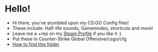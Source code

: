 # Hello!
- Hi there, you've stumbled upon my CS:GO Config files!
- These include: Half-life sounds, Gamemodes, shortcuts and more!
- Leave me a +rep on my [Steam Profile](https://steamcommunity.com/id/limatt/) if you like it :)
- Put these in Counter-Strike Global Offensive/csgo/cfg
- [How to find this folder](https://blog.leetify.com/csgo-config-location/)
